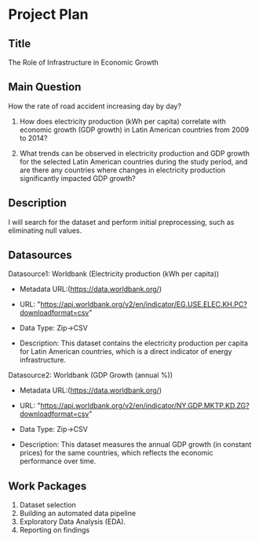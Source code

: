 # Project Plan

## Title
The Role of Infrastructure in Economic Growth
## Main Question

How the rate of road accident increasing day by day?

1. How does electricity production (kWh per capita) correlate with economic growth (GDP growth) in Latin American countries from 2009 to 2014?
   

2. What trends can be observed in electricity production and GDP growth for the selected Latin American countries during the study period, and are there any countries where changes in electricity production significantly impacted GDP growth?


## Description

I will search for the dataset and perform initial preprocessing, such as eliminating null values.

## Datasources

Datasource1: Worldbank (Electricity production (kWh per capita))

* Metadata URL:(https://data.worldbank.org/)
* URL:  "https://api.worldbank.org/v2/en/indicator/EG.USE.ELEC.KH.PC?downloadformat=csv"
* Data Type: Zip->CSV

* Description: This dataset contains the electricity production per capita for Latin American countries, which is a direct indicator of energy infrastructure.


Datasource2: Worldbank (GDP Growth (annual %))

* Metadata URL:(https://data.worldbank.org/)
* URL:  "https://api.worldbank.org/v2/en/indicator/NY.GDP.MKTP.KD.ZG?downloadformat=csv"
* Data Type: Zip->CSV

* Description: This dataset measures the annual GDP growth (in constant prices) for the same countries, which reflects the economic performance over time.


## Work Packages

<!-- List of work packages ordered sequentially, each pointing to an issue with more details. -->

1.	Dataset selection
2.	Building an automated data pipeline
3.	Exploratory Data Analysis (EDA).
4.	Reporting on findings
